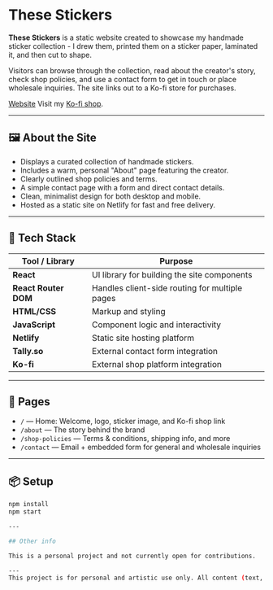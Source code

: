 # These Stickers

**These Stickers** is a static website created to showcase my handmade sticker collection - I drew them, printed them on a sticker paper, laminated it, and then cut to shape.

Visitors can browse through the collection, read about the creator's story, check shop policies, and use a contact form to get in touch or place wholesale inquiries. The site links out to a Ko-fi store for purchases.

[Website](https://thesestickers.com)
Visit my [Ko-fi shop](https://ko-fi.com/emanoj/shop/thesestickers).

---

## 🖼️ About the Site

- Displays a curated collection of handmade stickers.
- Includes a warm, personal "About" page featuring the creator.
- Clearly outlined shop policies and terms.
- A simple contact page with a form and direct contact details.
- Clean, minimalist design for both desktop and mobile.
- Hosted as a static site on Netlify for fast and free delivery.

---

## 🧰 Tech Stack

| Tool / Library | Purpose |
|----------------|---------|
| **React** | UI library for building the site components |
| **React Router DOM** | Handles client-side routing for multiple pages |
| **HTML/CSS** | Markup and styling |
| **JavaScript** | Component logic and interactivity |
| **Netlify** | Static site hosting platform |
| **Tally.so** | External contact form integration |
| **Ko-fi** | External shop platform integration |

---

## 🚀 Pages

- `/` — Home: Welcome, logo, sticker image, and Ko-fi shop link
- `/about` — The story behind the brand
- `/shop-policies` — Terms & conditions, shipping info, and more
- `/contact` — Email + embedded form for general and wholesale inquiries

---

## 📦 Setup

```bash
npm install
npm start

---

## Other info

This is a personal project and not currently open for contributions.

---
This project is for personal and artistic use only. All content (text, illustrations, photos) is © 2024-2025 These Stickers / Manoj Kumar.